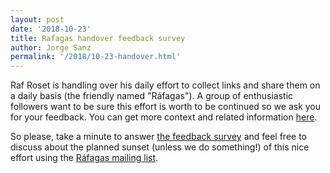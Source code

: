 ```yaml
---
layout: post
date: '2018-10-23'
title: Rafagas handover feedback survey
author: Jorge Sanz
permalink: '/2018/10-23-handover.html'
---
```


Raf Roset is handling over his daily effort to collect links and share them on a daily basis (the friendly named "Ráfagas"). A group of enthusiastic followers want to be sure this effort is worth to be continued so we ask you for your feedback. You can get more context and related information [here](http://bit.ly/rafagas-2).

So please, take a minute to answer [the feedback survey](http://bit.ly/rafagas-2-feedback) and feel free to discuss about the planned sunset (unless we do something!) of this nice effort using the [Ráfagas mailing list](https://lists.osgeo.org/mailman/listinfo/rafagas).
